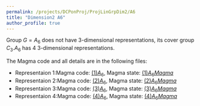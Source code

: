 ```yaml
---
permalink: /projects/DCPonProj/ProjLinGrpDim2/A6
title: "Dimension2 A6"
author_profile: true
---
```


Group $G=A_6$ does not have 3-dimensional representations, its cover group $C_3.A_6$ has 4 3-dimensional representations.

The Magma code and all details are in the following files:
* Representaion 1:Magma code: <a href="http://kaiqi-yang1994.github.io/files/DCPonProj/(1)Dimension3 A6.txt" target="_blank" rel="noopener noreferrer">$(1)A_6$</a>, Magma state: <a href="https://kaiqi-yang1994.github.io/files/DCPonProj/Dim2A61" download>$(1)A_6 Magma$</a>
* Representaion 2:Magma code: <a href="http://kaiqi-yang1994.github.io/files/DCPonProj/(2)Dimension3 A6.txt" target="_blank" rel="noopener noreferrer">$(2)A_6$</a>, Magma state: <a href="https://kaiqi-yang1994.github.io/files/DCPonProj/Dim2A62" download>$(2)A_6 Magma$</a> 
* Representaion 3:Magma code: <a href="http://kaiqi-yang1994.github.io/files/DCPonProj/(3)Dimension3 A6.txt" target="_blank" rel="noopener noreferrer">$(3)A_6$</a>, Magma state: <a href="https://kaiqi-yang1994.github.io/files/DCPonProj/Dim2A63" download>$(3)A_6 Magma$</a> 
* Representaion 4:Magma code: <a href="http://kaiqi-yang1994.github.io/files/DCPonProj/(4)Dimension3 A6.txt" target="_blank" rel="noopener noreferrer">$(4)A_6$</a>, Magma state: <a href="https://kaiqi-yang1994.github.io/files/DCPonProj/Dim2A64" download>$(4)A_6 Magma$</a> 